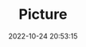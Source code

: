 ---
weight: 1
images:
- /images/edited/158.jpeg
title: Picture
date: 2022-10-24 20:53:15
tags: [luminar neo,work,FE 28-70mm F3.5-5.6 OSS,ILCE-7M3,70.0,person]
---
